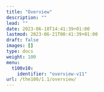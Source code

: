 ```yaml
---
title: "Overview"
description: ""
lead: ""
date: 2023-06-18T14:41:39+01:00
lastmod: 2023-06-21T00:41:39+01:00
draft: false
images: []
type: docs
weight: 100
menu:
  t100v10:
    identifier: "overview-v11"
url: /the100/1.1/overview/
---
```

